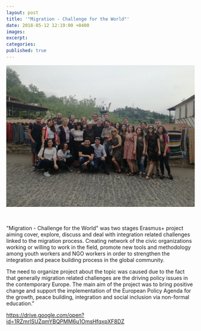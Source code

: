 ```yaml
---
layout: post
title: '"Migration - Challenge for the World"'
date: 2018-05-12 12:19:00 +0400
images:
excerpt:
categories:
published: true
---
```


![](/uploads/img-20180508-131414.jpg)

&nbsp;

"Migration - Challenge for the World" was two stages Erasmus+ project aiming cover, explore, discuss and deal with integration related challenges linked to the migration process. Creating network of the civic organizations working or willing to work in the field, promote new tools and methodology among youth workers and NGO workers in order to strengthen the integration and peace building process in the global community.

The need to organize project about the topic was caused due to the fact that generally migration related challenges are the driving policy issues in the contemporary Europe. The main aim of the project was to bring positive change and support the implementation of the European Policy Agenda for the growth, peace building, integration and social inclusion via non-formal education."

https://drive.google.com/open?id=1RZmrISUZqmYBQPMM6u1OmsHfqxpXF8DZ